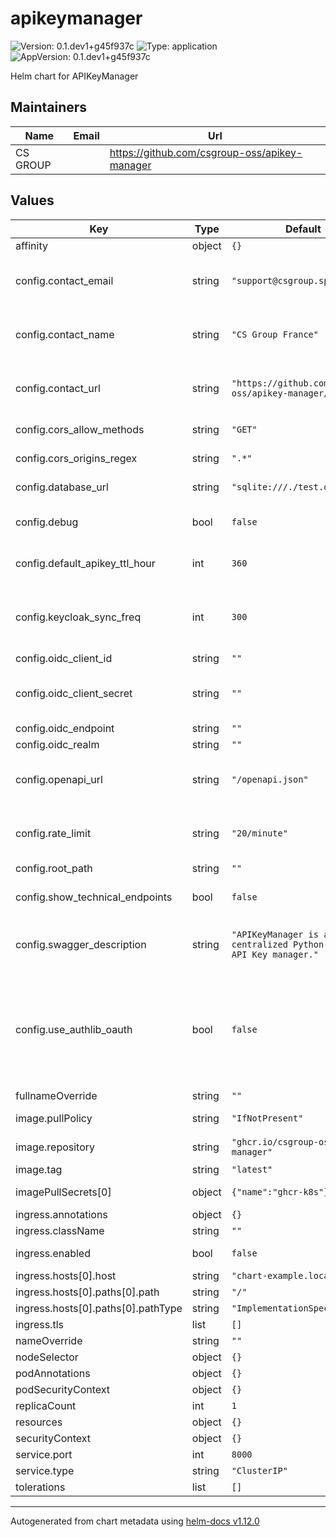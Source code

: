# apikeymanager

![Version: 0.1.dev1+g45f937c](https://img.shields.io/badge/Version-0.1.dev1+g45f937c-informational?style=flat-square) ![Type: application](https://img.shields.io/badge/Type-application-informational?style=flat-square) ![AppVersion: 0.1.dev1+g45f937c](https://img.shields.io/badge/AppVersion-0.1.dev1+g45f937c-informational?style=flat-square)

Helm chart for APIKeyManager

## Maintainers

| Name | Email | Url |
| ---- | ------ | --- |
| CS GROUP |  | <https://github.com/csgroup-oss/apikey-manager> |

## Values

| Key | Type | Default | Description |
|-----|------|---------|-------------|
| affinity | object | `{}` |  |
| config.contact_email | string | `"support@csgroup.space"` | Contact email displayed in the swagger front page |
| config.contact_name | string | `"CS Group France"` | Contact name displayed in the swagger front page |
| config.contact_url | string | `"https://github.com/csgroup-oss/apikey-manager/"` | Contact url displayed in the swagger front page |
| config.cors_allow_methods | string | `"GET"` | Allow CORS for methods |
| config.cors_origins_regex | string | `".*"` | Allow CORS from (regexp) |
| config.database_url | string | `"sqlite:///./test.db"` | Database to store API Keys |
| config.debug | bool | `false` | DEBUG mode (display SQL queries) |
| config.default_apikey_ttl_hour | int | `360` | Default lifetime of an API Key (in hour) |
| config.keycloak_sync_freq | int | `300` | Sync frequency of a user with data stored in Keycloak (in seconds) |
| config.oidc_client_id | string | `""` | OIDC CLient ID |
| config.oidc_client_secret | string | `""` | OIDC Secret used to sync user info from Keycloak |
| config.oidc_endpoint | string | `""` | OIDC End Point |
| config.oidc_realm | string | `""` | OIDC Realm |
| config.openapi_url | string | `"/openapi.json"` | The URL where the OpenAPI schema will be served from |
| config.rate_limit | string | `"20/minute"` | Rate limiter configuration for the check apikey endpoint |
| config.root_path | string | `""` | API root path |
| config.show_technical_endpoints | bool | `false` | Show technical endoints (health) |
| config.swagger_description | string | `"APIKeyManager is a centralized Python-oriented API Key manager."` | Description displayed in the swagger front page |
| config.use_authlib_oauth | bool | `false` | If False (default): use the OpenIdConnect authentication. If True: use the authlib OAuth authentication instead. |
| fullnameOverride | string | `""` |  |
| image.pullPolicy | string | `"IfNotPresent"` | Image pull policy |
| image.repository | string | `"ghcr.io/csgroup-oss/apikey-manager"` | Image repository |
| image.tag | string | `"latest"` | Image tag |
| imagePullSecrets[0] | object | `{"name":"ghcr-k8s"}` | Image pull secrets |
| ingress.annotations | object | `{}` |  |
| ingress.className | string | `""` |  |
| ingress.enabled | bool | `false` | Enabled/Disable ingress |
| ingress.hosts[0].host | string | `"chart-example.local"` |  |
| ingress.hosts[0].paths[0].path | string | `"/"` |  |
| ingress.hosts[0].paths[0].pathType | string | `"ImplementationSpecific"` |  |
| ingress.tls | list | `[]` |  |
| nameOverride | string | `""` |  |
| nodeSelector | object | `{}` |  |
| podAnnotations | object | `{}` |  |
| podSecurityContext | object | `{}` |  |
| replicaCount | int | `1` |  |
| resources | object | `{}` |  |
| securityContext | object | `{}` |  |
| service.port | int | `8000` |  |
| service.type | string | `"ClusterIP"` |  |
| tolerations | list | `[]` |  |

----------------------------------------------
Autogenerated from chart metadata using [helm-docs v1.12.0](https://github.com/norwoodj/helm-docs/releases/v1.12.0)
